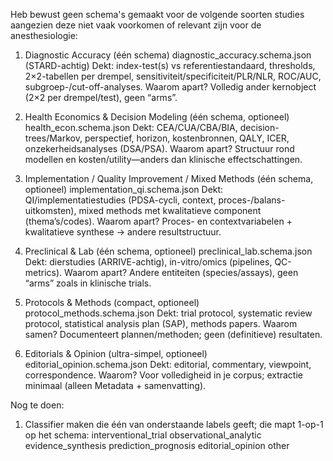 Heb bewust geen schema's gemaakt voor de volgende soorten studies aangezien deze niet vaak voorkomen of relevant zijn voor de anesthesiologie:

1) Diagnostic Accuracy (één schema)
diagnostic_accuracy.schema.json (STARD-achtig) Dekt: index-test(s) vs referentiestandaard, thresholds, 2×2-tabellen per drempel, sensitiviteit/specificiteit/PLR/NLR, ROC/AUC, subgroep-/cut-off-analyses. Waarom apart? Volledig ander kernobject (2×2 per drempel/test), geen “arms”.

2) Health Economics & Decision Modeling (één schema, optioneel)
health_econ.schema.json Dekt: CEA/CUA/CBA/BIA, decision-trees/Markov, perspectief, horizon, kostenbronnen, QALY, ICER, onzekerheidsanalyses (DSA/PSA). Waarom apart? Structuur rond modellen en kosten/utility—anders dan klinische effectschattingen.

3) Implementation / Quality Improvement / Mixed Methods (één schema, optioneel)
implementation_qi.schema.json Dekt: QI/implementatiestudies (PDSA-cycli, context, proces-/balans-uitkomsten), mixed methods met kwalitatieve component (thema’s/codes). Waarom apart? Proces- en contextvariabelen + kwalitatieve synthese → andere resultstructuur.

4) Preclinical & Lab (één schema, optioneel)
preclinical_lab.schema.json Dekt: dierstudies (ARRIVE-achtig), in-vitro/omics (pipelines, QC-metrics). Waarom apart? Andere entiteiten (species/assays), geen “arms” zoals in klinische trials.

5) Protocols & Methods (compact, optioneel)
protocol_methods.schema.json Dekt: trial protocol, systematic review protocol, statistical analysis plan (SAP), methods papers. Waarom samen? Documenteert plannen/methoden; geen (definitieve) resultaten.

10) Editorials & Opinion (ultra-simpel, optioneel)
editorial_opinion.schema.json Dekt: editorial, commentary, viewpoint, correspondence. Waarom? Voor volledigheid in je corpus; extractie minimaal (alleen Metadata + samenvatting).




Nog te doen:
1. Classifier maken die één van onderstaande labels geeft; die mapt 1-op-1 op het schema:
	interventional_trial
	observational_analytic
	evidence_synthesis
	prediction_prognosis
	editorial_opinion
	other
